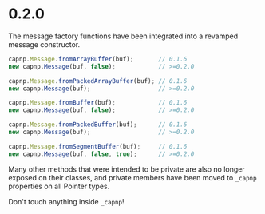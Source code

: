 # 0.2.0

The message factory functions have been integrated into a revamped message constructor.

```typescript
capnp.Message.fromArrayBuffer(buf);       // 0.1.6
new capnp.Message(buf, false);            // >=0.2.0

capnp.Message.fromPackedArrayBuffer(buf); // 0.1.6
new capnp.Message(buf);                   // >=0.2.0

capnp.Message.fromBuffer(buf);            // 0.1.6
new capnp.Message(buf, false);            // >=0.2.0

capnp.Message.fromPackedBuffer(buf);      // 0.1.6
new capnp.Message(buf);                   // >=0.2.0

capnp.Message.fromSegmentBuffer(buf);     // 0.1.6
new capnp.Message(buf, false, true);      // >=0.2.0
```

Many other methods that were intended to be private are also no longer exposed on their classes, and private members have been moved to `_capnp` properties on all Pointer types.

Don't touch anything inside `_capnp`!
